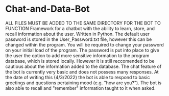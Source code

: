 # Chat-and-Data-Bot
ALL FILES MUST BE ADDED TO THE SAME DIRECTORY FOR THE BOT TO FUNCTION
Framework for a chatbot with the ability to learn, store, and recall information about the user. Written in Python.
The default user password is stored in the User_Password.txt file, however this can be changed within the program.
You will be required to change your password on your initial load of the program.
The password is put into place to give the user the option to add more sensitive information to the program database, which is stored locally. However it is still reccomended to be cautious about the information added to the database.
The chat feature of the bot is currently very basic and does not possess many responses. At the date of writing this (4/3/2022) the bot is able to respond to basic greetings and questions pertaining mood (e.g. "how are you?"). The bot is also able to recall and "remember" information taught to it when asked.
